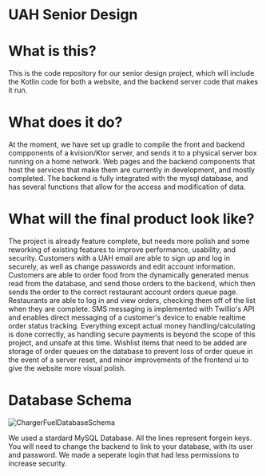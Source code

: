 # UAH Senior Design

# What is this?
This is the code repository for our senior design project, which will 
include the Kotlin code for both a website, and the backend server code 
that makes it run.

# What does it do?
At the moment, we have set up gradle to compile the front and backend 
compponents of a kvision/Ktor server, and sends it to a physical server box 
running on a home network. Web pages and the backend components that host 
the services that make them are currently in development, and mostly completed.
The backend is fully integrated with the mysql database, and has several functions
that allow for the access and modification of data.

# What will the final product look like?
The project is already feature complete, but needs more polish and some reworking of existing features to improve performance, usability, and security. Customers with a UAH email are able to sign up and log in securely, as well as change passwords and edit account information. Customers are able to order food from the dynamically generated menus read from the database, and send those orders to the backend, which then sends the order to the correct restaurant account orders queue page. Restaurants are able to log in and view orders, checking them off of the list when they are complete. SMS messaging is implemented with Twillio's API and enables direct messaging of a customer's device to enable realtime order status tracking. Everything except actual money handling/calculating is done correctly, as handling secure payments is beyond the scope of this project, and unsafe at this time. Wishlist items that need to be added are storage of order queues on the database to prevent loss of order queue in the event of a server reset, and minor improvements of the frontend ui to give the website more visual polish.

# Database Schema
![ChargerFuelDatabaseSchema](https://user-images.githubusercontent.com/83242911/234393810-89e298bd-2950-4533-90d4-9440b1bf1768.PNG)

We used a stardard MySQL Database. All the lines represent forgein keys. You will need to change the backend to link to your database, with its user and password. We made a seperate login that had less permissions to increase security.
